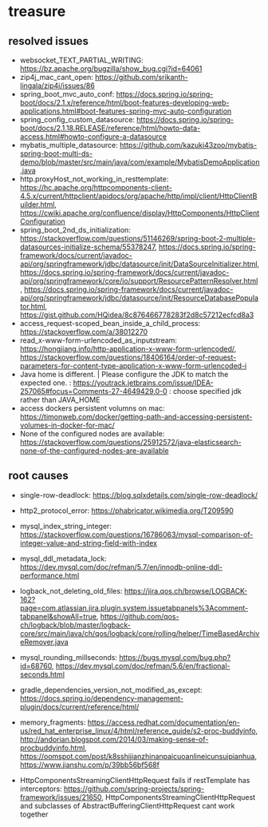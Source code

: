 # treasure

## resolved issues

+ websocket_TEXT_PARTIAL_WRITING: https://bz.apache.org/bugzilla/show_bug.cgi?id=64061
+ zip4j_mac_cant_open: https://github.com/srikanth-lingala/zip4j/issues/86
+ spring_boot_mvc_auto_conf: https://docs.spring.io/spring-boot/docs/2.1.x/reference/html/boot-features-developing-web-applications.html#boot-features-spring-mvc-auto-configuration
+ spring_config_custom_datasource: https://docs.spring.io/spring-boot/docs/2.1.18.RELEASE/reference/html/howto-data-access.html#howto-configure-a-datasource
+ mybatis_multiple_datasource: https://github.com/kazuki43zoo/mybatis-spring-boot-multi-ds-demo/blob/master/src/main/java/com/example/MybatisDemoApplication.java
+ http.proxyHost_not_working_in_resttemplate: https://hc.apache.org/httpcomponents-client-4.5.x/current/httpclient/apidocs/org/apache/http/impl/client/HttpClientBuilder.html, https://cwiki.apache.org/confluence/display/HttpComponents/HttpClientConfiguration
+ spring_boot_2nd_ds_initialization: https://stackoverflow.com/questions/51146269/spring-boot-2-multiple-datasources-initialize-schema/55378247, https://docs.spring.io/spring-framework/docs/current/javadoc-api/org/springframework/jdbc/datasource/init/DataSourceInitializer.html, https://docs.spring.io/spring-framework/docs/current/javadoc-api/org/springframework/core/io/support/ResourcePatternResolver.html, https://docs.spring.io/spring-framework/docs/current/javadoc-api/org/springframework/jdbc/datasource/init/ResourceDatabasePopulator.html, https://gist.github.com/HQidea/8c876466778283f2d8c57212ecfcd8a3
+ access_request-scoped_bean_inside_a_child_process: https://stackoverflow.com/a/38012270
+ read_x-www-form-urlencoded_as_inputstream: https://hongjiang.info/http-application-x-www-form-urlencoded/, https://stackoverflow.com/questions/18406164/order-of-request-parameters-for-content-type-application-x-www-form-urlencoded-i
+ Java home is different. | Please configure the JDK to match the expected one. : https://youtrack.jetbrains.com/issue/IDEA-257065#focus=Comments-27-4649429.0-0 : choose specified jdk rather than JAVA_HOME
+ access dockers persistent volumns on mac: https://timonweb.com/docker/getting-path-and-accessing-persistent-volumes-in-docker-for-mac/
+ None of the configured nodes are available: https://stackoverflow.com/questions/25912572/java-elasticsearch-none-of-the-configured-nodes-are-available

## root causes

+ single-row-deadlock: https://blog.sqlxdetails.com/single-row-deadlock/

+ http2_protocol_error: https://phabricator.wikimedia.org/T209590

+ mysql_index_string_integer: https://stackoverflow.com/questions/16786063/mysql-comparison-of-integer-value-and-string-field-with-index

+ mysql_ddl_metadata_lock: https://dev.mysql.com/doc/refman/5.7/en/innodb-online-ddl-performance.html

+ logback_not_deleting_old_files: https://jira.qos.ch/browse/LOGBACK-162?page=com.atlassian.jira.plugin.system.issuetabpanels%3Acomment-tabpanel&showAll=true, https://github.com/qos-ch/logback/blob/master/logback-core/src/main/java/ch/qos/logback/core/rolling/helper/TimeBasedArchiveRemover.java

+ mysql_rounding_millseconds: https://bugs.mysql.com/bug.php?id=68760, https://dev.mysql.com/doc/refman/5.6/en/fractional-seconds.html

+ gradle_dependencies_version_not_modified_as_except: https://docs.spring.io/dependency-management-plugin/docs/current/reference/html/

+ memory_fragments: https://access.redhat.com/documentation/en-us/red_hat_enterprise_linux/4/html/reference_guide/s2-proc-buddyinfo, http://andorian.blogspot.com/2014/03/making-sense-of-procbuddyinfo.html, https://oomspot.com/post/k8sshijianzhinanpaicuoanlineicunsuipianhua, https://www.jianshu.com/p/39bb56bf568f 

+ HttpComponentsStreamingClientHttpRequest fails if restTemplate has interceptors: https://github.com/spring-projects/spring-framework/issues/21650, HttpComponentsStreamingClientHttpRequest and subclasses of AbstractBufferingClientHttpRequest cant work together
